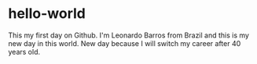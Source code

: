 # hello-world
This my first day on Github. 
I'm Leonardo Barros from Brazil and this is my new day in this world. New day because I will switch my career after 40 years old.

